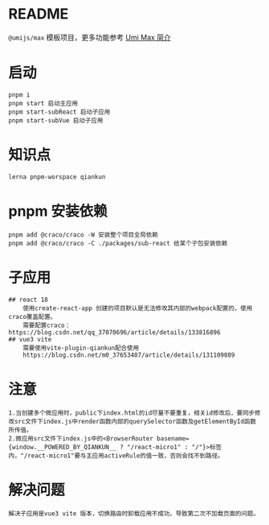 # README

`@umijs/max` 模板项目，更多功能参考 [Umi Max 简介](https://umijs.org/docs/max/introduce)

# 启动

    pnpm i
    pnpm start 启动主应用
    pnpm start-subReact 启动子应用
    pnpm start-subVue 启动子应用

# 知识点

    lerna pnpm-worspace qiankun

# pnpm 安装依赖

    pnpm add @craco/craco -W 安装整个项目全局依赖
    pnpm add @craco/craco -C ./packages/sub-react 给某个子包安装依赖

# 子应用

    ## react 18
        使用create-react-app 创建的项目默认是无法修改其内部的webpack配置的，使用craco覆盖配置。
        需要配置craco： https://blog.csdn.net/qq_37070696/article/details/133816896
    ## vue3 vite
        需要使用vite-plugin-qiankun配合使用
        https://blog.csdn.net/m0_37653407/article/details/131109089

# 注意

    1.当创建多个微应用时，public下index.html的id尽量不要重复，相关id修改后，要同步修改src文件下index.js中render函数内部的querySelector函数及getElementById函数所传值。
    2.微应用src文件下index.js中的<BrowserRouter basename={window.__POWERED_BY_QIANKUN__ ? "/react-micro1" : "/"}>标签内，"/react-micro1"要与主应用activeRule的值一致，否则会找不到路径。

# 解决问题

    解决子应用是vue3 vite 版本，切换路由时卸载应用不成功，导致第二次不加载页面的问题。
